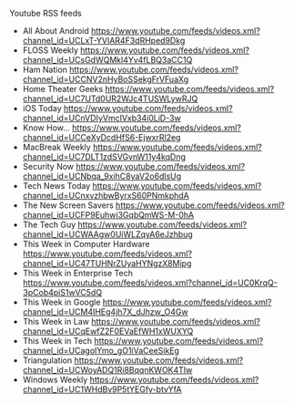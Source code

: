 Youtube RSS feeds

* All About Android https://www.youtube.com/feeds/videos.xml?channel_id=UCLxT-YVIAR4F3dRHped9Dkg
* FLOSS Weekly https://www.youtube.com/feeds/videos.xml?channel_id=UCsGdWQMkl4Yv4fLBQ3aCC1Q
* Ham Nation https://www.youtube.com/feeds/videos.xml?channel_id=UCCNV2nHyBoSSekgFrVFuaXg
* Home Theater Geeks https://www.youtube.com/feeds/videos.xml?channel_id=UC7UTd0UR2WJc4TUSWLywRJQ
* iOS Today https://www.youtube.com/feeds/videos.xml?channel_id=UCnVDIyVmcIVxb34i0LiD-3w
* Know How... https://www.youtube.com/feeds/videos.xml?channel_id=UCCeXyDcdHfS6-EjwxrRl2eg
* MacBreak Weekly https://www.youtube.com/feeds/videos.xml?channel_id=UC7DLT1zdSVGvnW11y4kqDng
* Security Now https://www.youtube.com/feeds/videos.xml?channel_id=UCNbqa_9xihC8yaV2o6dlsUg
* Tech News Today https://www.youtube.com/feeds/videos.xml?channel_id=UCnxvzhbwByrxS60PNmkphdA
* The New Screen Savers https://www.youtube.com/feeds/videos.xml?channel_id=UCFP9Euhwi3GqbQmWS-M-0hA
* The Tech Guy https://www.youtube.com/feeds/videos.xml?channel_id=UCWAAgw0UiWLZqyA6eJzhbug
* This Week in Computer Hardware https://www.youtube.com/feeds/videos.xml?channel_id=UC47TUHNrZUyaHYNgzX8Mjpg
* This Week in Enterprise Tech https://www.youtube.com/feeds/videos.xml?channel_id=UC0KrqQ-3pCob4piS1wVC5dQ
* This Week in Google https://www.youtube.com/feeds/videos.xml?channel_id=UCM4IHEg4jh7X_dJhzw_O4Gw
* This Week in Law https://www.youtube.com/feeds/videos.xml?channel_id=UCqEwfZ2F0EVaEfWH1xWUXYQ
* This Week in Tech https://www.youtube.com/feeds/videos.xml?channel_id=UCagoIYmo_gO1iVaCeeSikEg
* Triangulation https://www.youtube.com/feeds/videos.xml?channel_id=UCWoyADQ1Ri8BqqnKWOK4TIw
* Windows Weekly https://www.youtube.com/feeds/videos.xml?channel_id=UC1WHdBv9P5tYEGfy-btvYfA
